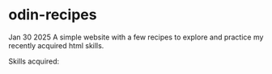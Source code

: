 # odin-recipes
Jan 30 2025
A simple website with a few recipes to explore and practice my recently 
acquired html skills. 

Skills acquired:
